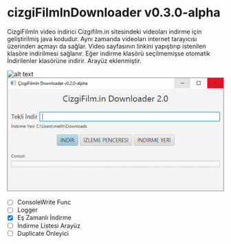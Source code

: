 # cizgiFilmInDownloader v0.3.0-alpha
CizgiFilmIn video indirici
Cizgifilm.in sitesindeki videoları indirme için geliştirilmiş java kodudur. Aynı zamanda videoları internet tarayıcısı üzerinden açmayı da sağlar. Video sayfasının linkini yapıştırıp istenilen klasöre indirilmesi sağlanır. Eğer indirme klasörü seçilmemişse otomatik İndirilenler klasörüne indirir.
Arayüz eklenmiştir.

![alt text](https://i.hizliresim.com/2vvu1rw.png?raw=true)
![alt text](https://github.com/melihbasayigit/cizgiFilmInDownloader/blob/master/cizgifilmdownloader.gif?raw=true)
- [ ] ConsoleWrite Func
- [ ] Logger
- [x] Eş Zamanlı İndirme
- [ ] İndirme Listesi Arayüz
- [ ] Duplicate Önleyici
